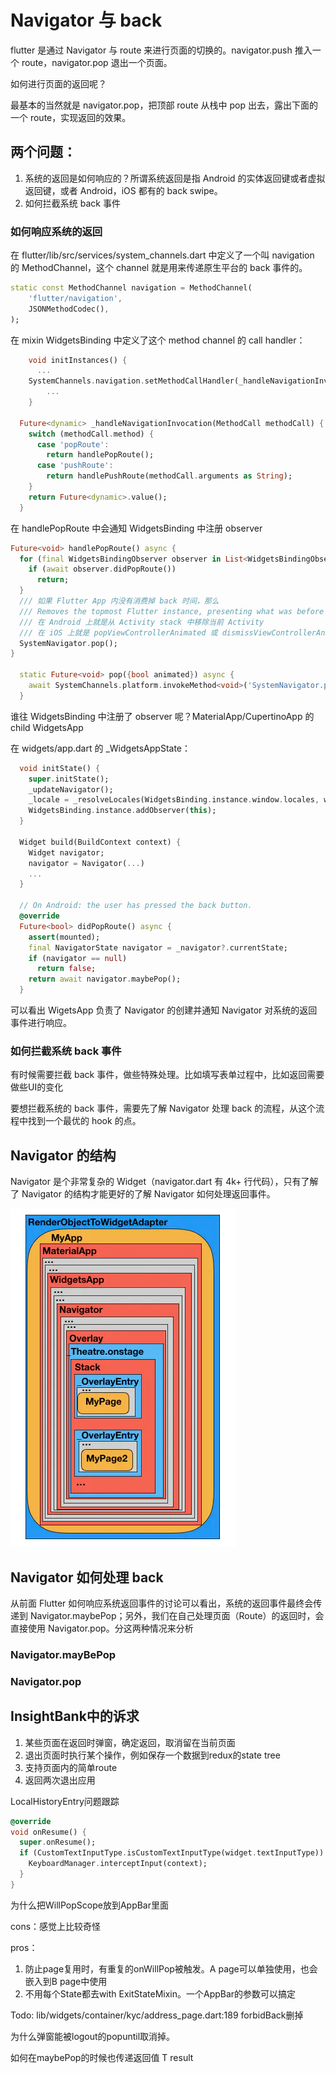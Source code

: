 # Navigator 与 back

flutter 是通过 Navigator 与 route 来进行页面的切换的。navigator.push 推入一个 route，navigator.pop 退出一个页面。

如何进行页面的返回呢？

最基本的当然就是 navigator.pop，把顶部 route 从栈中 pop 出去，露出下面的一个 route，实现返回的效果。

## 两个问题：

1. 系统的返回是如何响应的？所谓系统返回是指 Android 的实体返回键或者虚拟返回键，或者 Android，iOS 都有的 back swipe。
2. 如何拦截系统 back 事件

### 如何响应系统的返回

在 flutter/lib/src/services/system_channels.dart 中定义了一个叫 navigation 的 MethodChannel，这个 channel 就是用来传递原生平台的 back 事件的。

```dart
static const MethodChannel navigation = MethodChannel(
    'flutter/navigation',
    JSONMethodCodec(),
);
```

在 mixin WidgetsBinding 中定义了这个 method channel 的 call handler：

```dart
	void initInstances() {
	  ...
  	SystemChannels.navigation.setMethodCallHandler(_handleNavigationInvocation);
		...
	}

  Future<dynamic> _handleNavigationInvocation(MethodCall methodCall) {
    switch (methodCall.method) {
      case 'popRoute':
        return handlePopRoute();
      case 'pushRoute':
        return handlePushRoute(methodCall.arguments as String);
    }
    return Future<dynamic>.value();
  }
```

在 handlePopRoute 中会通知 WidgetsBinding 中注册 observer

```dart
Future<void> handlePopRoute() async {
  for (final WidgetsBindingObserver observer in List<WidgetsBindingObserver>.from(_observers)) {
    if (await observer.didPopRoute())
      return;
  }
  /// 如果 Flutter App 内没有消费掉 back 时间，那么
  /// Removes the topmost Flutter instance, presenting what was before it.
  /// 在 Android 上就是从 Activity stack 中移除当前 Activity
  /// 在 iOS 上就是 popViewControllerAnimated 或 dismissViewControllerAnimated
  SystemNavigator.pop();
}

  static Future<void> pop({bool animated}) async {
    await SystemChannels.platform.invokeMethod<void>('SystemNavigator.pop', animated);
  }
```

谁往 WidgetsBinding 中注册了 observer 呢？MaterialApp/CupertinoApp 的 child WidgetsApp

在 widgets/app.dart 的 _WidgetsAppState：

```dart
  void initState() {
    super.initState();
    _updateNavigator();
    _locale = _resolveLocales(WidgetsBinding.instance.window.locales, widget.supportedLocales);
    WidgetsBinding.instance.addObserver(this);
  }

  Widget build(BuildContext context) {
    Widget navigator;
    navigator = Navigator(...)
    ...
  }

  // On Android: the user has pressed the back button.
  @override
  Future<bool> didPopRoute() async {
    assert(mounted);
    final NavigatorState navigator = _navigator?.currentState;
    if (navigator == null)
      return false;
    return await navigator.maybePop();
  }        
```

可以看出 WigetsApp 负责了 Navigator 的创建并通知 Navigator 对系统的返回事件进行响应。

### 如何拦截系统 back 事件

有时候需要拦截 back 事件，做些特殊处理。比如填写表单过程中，比如返回需要做些UI的变化

要想拦截系统的 back 事件，需要先了解 Navigator 处理 back 的流程，从这个流程中找到一个最优的 hook 的点。

## Navigator 的结构

Navigator 是个非常复杂的 Widget（navigator.dart 有 4k+ 行代码），只有了解了 Navigator 的结构才能更好的了解 Navigator 如何处理返回事件。

<img src="./a.png"/>



## Navigator 如何处理 back

从前面 Flutter 如何响应系统返回事件的讨论可以看出，系统的返回事件最终会传递到 Navigator.maybePop；另外，我们在自己处理页面（Route）的返回时，会直接使用 Navigator.pop。分这两种情况来分析

### Navigator.mayBePop



### Navigator.pop

## InsightBank中的诉求

1. 某些页面在返回时弹窗，确定返回，取消留在当前页面
2. 退出页面时执行某个操作，例如保存一个数据到redux的state tree
3. 支持页面内的简单route
4. 返回两次退出应用





LocalHistoryEntry问题跟踪

```dart
@override
void onResume() {
  super.onResume();
  if (CustomTextInputType.isCustomTextInputType(widget.textInputType)) {
    KeyboardManager.interceptInput(context);
  }
}
```





为什么把WillPopScope放到AppBar里面

cons：感觉上比较奇怪

pros：

1. 防止page复用时，有重复的onWillPop被触发。A page可以单独使用，也会嵌入到B page中使用
2. 不用每个State都去with ExitStateMixin。一个AppBar的参数可以搞定





Todo: lib/widgets/container/kyc/address_page.dart:189 forbidBack删掉

为什么弹窗能被logout的popuntil取消掉。

如何在maybePop的时候也传递返回值 T result